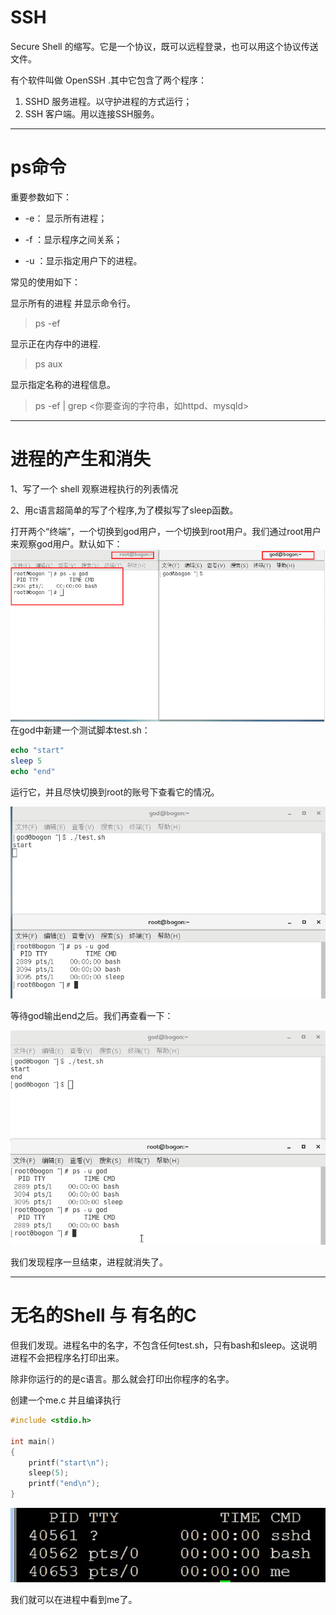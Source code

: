 # SSH

Secure Shell 的缩写。它是一个协议，既可以远程登录，也可以用这个协议传送文件。

有个软件叫做 OpenSSH .其中它包含了两个程序：

1. SSHD 服务进程。以守护进程的方式运行；
2. SSH 客户端。用以连接SSH服务。

---

# ps命令

重要参数如下：

* -e： 显示所有进程；

* -f ：显示程序之间关系；

* -u ：显示指定用户下的进程。

常见的使用如下：

显示所有的进程 并显示命令行。

> ps -ef

显示正在内存中的进程.

> ps aux

显示指定名称的进程信息。

> ps -ef \| grep &lt;你要查询的字符串，如httpd、mysqld&gt;

---

# 进程的产生和消失

1、写了一个 shell 观察进程执行的列表情况

2、用c语言超简单的写了个程序,为了模拟写了sleep函数。

打开两个“终端”，一个切换到god用户，一个切换到root用户。我们通过root用户来观察god用户。默认如下： ![](/assets/9624e640-1a28-48c2-a94a-7cfc1c40194eimport.png)在god中新建一个测试脚本test.sh：

```php
echo "start"
sleep 5
echo "end"
```

运行它，并且尽快切换到root的账号下查看它的情况。

![](/assets/cee618ed-7704-420a-a124-b1267f5773d0import.png)

等待god输出end之后。我们再查看一下：

![](/assets/0e09a307-2e46-48de-a485-11e316fb197dimport.png)

我们发现程序一旦结束，进程就消失了。

---

# 无名的Shell 与 有名的C

但我们发现。进程名中的名字，不包含任何test.sh，只有bash和sleep。这说明进程不会把程序名打印出来。

除非你运行的的是c语言。那么就会打印出你程序的名字。

创建一个me.c 并且编译执行

```c
#include <stdio.h>

int main()
{
    printf("start\n");
    sleep(5);
    printf("end\n");
}
```

![](/assets/0f686ee7-5c7b-4ada-a9b5-7e2608767d96import.png)

我们就可以在进程中看到me了。

